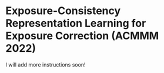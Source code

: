 # Exposure-Consistency Representation Learning for Exposure Correction (ACMMM 2022)

I will add more instructions soon!
